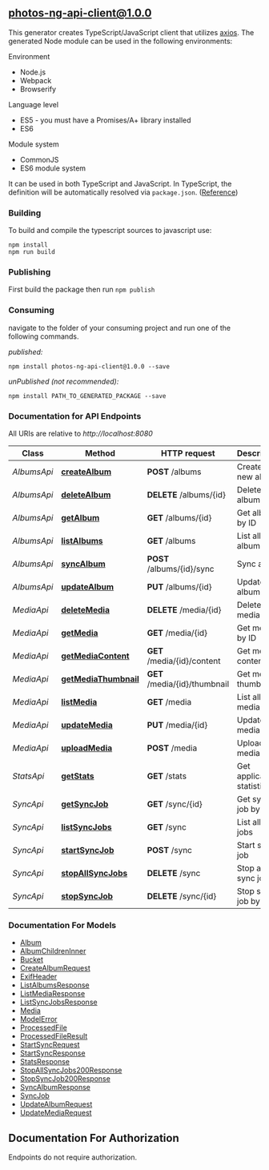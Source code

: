 ## photos-ng-api-client@1.0.0

This generator creates TypeScript/JavaScript client that utilizes [axios](https://github.com/axios/axios). The generated Node module can be used in the following environments:

Environment
* Node.js
* Webpack
* Browserify

Language level
* ES5 - you must have a Promises/A+ library installed
* ES6

Module system
* CommonJS
* ES6 module system

It can be used in both TypeScript and JavaScript. In TypeScript, the definition will be automatically resolved via `package.json`. ([Reference](https://www.typescriptlang.org/docs/handbook/declaration-files/consumption.html))

### Building

To build and compile the typescript sources to javascript use:
```
npm install
npm run build
```

### Publishing

First build the package then run `npm publish`

### Consuming

navigate to the folder of your consuming project and run one of the following commands.

_published:_

```
npm install photos-ng-api-client@1.0.0 --save
```

_unPublished (not recommended):_

```
npm install PATH_TO_GENERATED_PACKAGE --save
```

### Documentation for API Endpoints

All URIs are relative to *http://localhost:8080*

Class | Method | HTTP request | Description
------------ | ------------- | ------------- | -------------
*AlbumsApi* | [**createAlbum**](docs/AlbumsApi.md#createalbum) | **POST** /albums | Create a new album
*AlbumsApi* | [**deleteAlbum**](docs/AlbumsApi.md#deletealbum) | **DELETE** /albums/{id} | Delete album by ID
*AlbumsApi* | [**getAlbum**](docs/AlbumsApi.md#getalbum) | **GET** /albums/{id} | Get album by ID
*AlbumsApi* | [**listAlbums**](docs/AlbumsApi.md#listalbums) | **GET** /albums | List all albums
*AlbumsApi* | [**syncAlbum**](docs/AlbumsApi.md#syncalbum) | **POST** /albums/{id}/sync | Sync album
*AlbumsApi* | [**updateAlbum**](docs/AlbumsApi.md#updatealbum) | **PUT** /albums/{id} | Update album by ID
*MediaApi* | [**deleteMedia**](docs/MediaApi.md#deletemedia) | **DELETE** /media/{id} | Delete media by ID
*MediaApi* | [**getMedia**](docs/MediaApi.md#getmedia) | **GET** /media/{id} | Get media by ID
*MediaApi* | [**getMediaContent**](docs/MediaApi.md#getmediacontent) | **GET** /media/{id}/content | Get media content
*MediaApi* | [**getMediaThumbnail**](docs/MediaApi.md#getmediathumbnail) | **GET** /media/{id}/thumbnail | Get media thumbnail
*MediaApi* | [**listMedia**](docs/MediaApi.md#listmedia) | **GET** /media | List all media
*MediaApi* | [**updateMedia**](docs/MediaApi.md#updatemedia) | **PUT** /media/{id} | Update media by ID
*MediaApi* | [**uploadMedia**](docs/MediaApi.md#uploadmedia) | **POST** /media | Upload new media
*StatsApi* | [**getStats**](docs/StatsApi.md#getstats) | **GET** /stats | Get application statistics
*SyncApi* | [**getSyncJob**](docs/SyncApi.md#getsyncjob) | **GET** /sync/{id} | Get sync job by ID
*SyncApi* | [**listSyncJobs**](docs/SyncApi.md#listsyncjobs) | **GET** /sync | List all sync jobs
*SyncApi* | [**startSyncJob**](docs/SyncApi.md#startsyncjob) | **POST** /sync | Start sync job
*SyncApi* | [**stopAllSyncJobs**](docs/SyncApi.md#stopallsyncjobs) | **DELETE** /sync | Stop all sync jobs
*SyncApi* | [**stopSyncJob**](docs/SyncApi.md#stopsyncjob) | **DELETE** /sync/{id} | Stop sync job by ID


### Documentation For Models

 - [Album](docs/Album.md)
 - [AlbumChildrenInner](docs/AlbumChildrenInner.md)
 - [Bucket](docs/Bucket.md)
 - [CreateAlbumRequest](docs/CreateAlbumRequest.md)
 - [ExifHeader](docs/ExifHeader.md)
 - [ListAlbumsResponse](docs/ListAlbumsResponse.md)
 - [ListMediaResponse](docs/ListMediaResponse.md)
 - [ListSyncJobsResponse](docs/ListSyncJobsResponse.md)
 - [Media](docs/Media.md)
 - [ModelError](docs/ModelError.md)
 - [ProcessedFile](docs/ProcessedFile.md)
 - [ProcessedFileResult](docs/ProcessedFileResult.md)
 - [StartSyncRequest](docs/StartSyncRequest.md)
 - [StartSyncResponse](docs/StartSyncResponse.md)
 - [StatsResponse](docs/StatsResponse.md)
 - [StopAllSyncJobs200Response](docs/StopAllSyncJobs200Response.md)
 - [StopSyncJob200Response](docs/StopSyncJob200Response.md)
 - [SyncAlbumResponse](docs/SyncAlbumResponse.md)
 - [SyncJob](docs/SyncJob.md)
 - [UpdateAlbumRequest](docs/UpdateAlbumRequest.md)
 - [UpdateMediaRequest](docs/UpdateMediaRequest.md)


<a id="documentation-for-authorization"></a>
## Documentation For Authorization

Endpoints do not require authorization.

